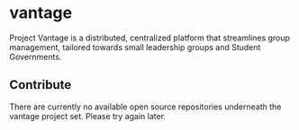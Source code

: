 # vantage

Project Vantage is a distributed, centralized platform that streamlines group management, tailored towards small leadership groups and Student Governments.

## Contribute
There are currently no available open source repositories underneath the vantage project set. Please try again later.
